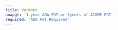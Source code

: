 ```yaml
---
title: Vermont
aoapgt: '1 year AOA PGT or 3years of ACGME PGT'
required: 'AOA PGT Required'
---
```



